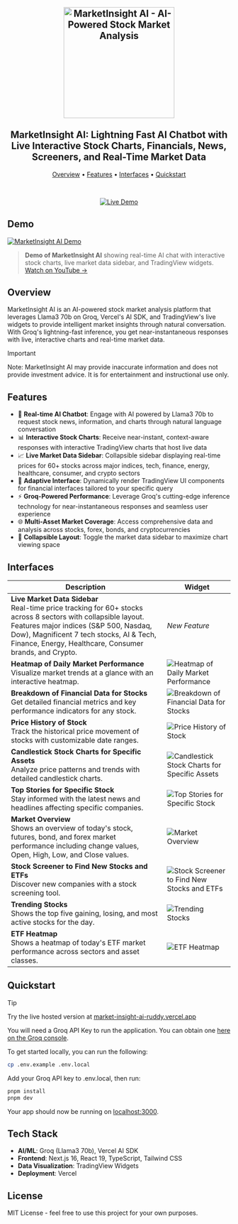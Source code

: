 <h2 align="center">
 <br>
 <img src="https://i.imgur.com/f1C7EdN.png" alt="MarketInsight AI - AI-Powered Stock Market Analysis" width="250">
 <br>
 <br>
 MarketInsight AI: Lightning Fast AI Chatbot with Live Interactive Stock Charts, Financials, News, Screeners, and Real-Time Market Data
 <br>
</h2>

<p align="center">
 <a href="#Overview">Overview</a> •
 <a href="#Features">Features</a> •
  <a href="#Interfaces">Interfaces</a> •
 <a href="#Quickstart">Quickstart</a>
</p>

<br>

<p align="center">
  <a href="https://market-insight-ai-ruddy.vercel.app/" target="_blank">
    <img src="https://img.shields.io/badge/Live%20Demo-Visit%20Now-blue?style=for-the-badge" alt="Live Demo">
  </a>
</p>

## Demo

[![MarketInsight AI Demo](https://img.youtube.com/vi/tcW9yIaLluo/maxresdefault.jpg)](https://www.youtube.com/watch?v=tcW9yIaLluo)

> **Demo of MarketInsight AI** showing real-time AI chat with interactive stock charts, live market data sidebar, and TradingView widgets. [Watch on YouTube →](https://www.youtube.com/watch?v=tcW9yIaLluo)

## Overview

MarketInsight AI is an AI-powered stock market analysis platform that leverages Llama3 70b on Groq, Vercel's AI SDK, and TradingView's live widgets to provide intelligent market insights through natural conversation. With Groq's lightning-fast inference, you get near-instantaneous responses with live, interactive charts and real-time market data.

> [!IMPORTANT]
>  Note: MarketInsight AI may provide inaccurate information and does not provide investment advice. It is for entertainment and instructional use only.

## Features

- 🤖 **Real-time AI Chatbot**: Engage with AI powered by Llama3 70b to request stock news, information, and charts through natural language conversation
- 📊 **Interactive Stock Charts**: Receive near-instant, context-aware responses with interactive TradingView charts that host live data
- 📈 **Live Market Data Sidebar**: Collapsible sidebar displaying real-time prices for 60+ stocks across major indices, tech, finance, energy, healthcare, consumer, and crypto sectors
- 🔄 **Adaptive Interface**: Dynamically render TradingView UI components for financial interfaces tailored to your specific query
- ⚡ **Groq-Powered Performance**: Leverage Groq's cutting-edge inference technology for near-instantaneous responses and seamless user experience
- 🌐 **Multi-Asset Market Coverage**: Access comprehensive data and analysis across stocks, forex, bonds, and cryptocurrencies
- 🎨 **Collapsible Layout**: Toggle the market data sidebar to maximize chart viewing space

## Interfaces
| Description | Widget |
|-------------|--------|
| **Live Market Data Sidebar**<br>Real-time price tracking for 60+ stocks across 8 sectors with collapsible layout. Features major indices (S&P 500, Nasdaq, Dow), Magnificent 7 tech stocks, AI & Tech, Finance, Energy, Healthcare, Consumer brands, and Crypto. | *New Feature* |
| **Heatmap of Daily Market Performance**<br>Visualize market trends at a glance with an interactive heatmap. | ![Heatmap of Daily Market Performance](https://github.com/user-attachments/assets/2e3919a3-280b-4be4-adcd-a1ff636bff3e) |
| **Breakdown of Financial Data for Stocks**<br>Get detailed financial metrics and key performance indicators for any stock. | ![Breakdown of Financial Data for Stocks](https://github.com/user-attachments/assets/c1c32dac-8295-4efb-ac1e-2eea8a89e7db) |
| **Price History of Stock**<br>Track the historical price movement of stocks with customizable date ranges. | ![Price History of Stock](https://github.com/user-attachments/assets/f588068e-4d95-4188-96fd-866d355c993e) |
| **Candlestick Stock Charts for Specific Assets**<br>Analyze price patterns and trends with detailed candlestick charts. | ![Candlestick Stock Charts for Specific Assets](https://github.com/user-attachments/assets/ce9ea4a8-a1fe-4ce7-be60-3f5d64d50ced) |
| **Top Stories for Specific Stock**<br>Stay informed with the latest news and headlines affecting specific companies. | ![Top Stories for Specific Stock](https://github.com/user-attachments/assets/fa0693f4-8eca-4d5c-90e7-42afda0d8acc) |
| **Market Overview**<br>Shows an overview of today's stock, futures, bond, and forex market performance including change values, Open, High, Low, and Close values. | ![Market Overview](https://github.com/user-attachments/assets/79048f3b-9153-41f9-8de5-6b3d45f331dd) |
| **Stock Screener to Find New Stocks and ETFs**<br>Discover new companies with a stock screening tool. | ![Stock Screener to Find New Stocks and ETFs](https://github.com/user-attachments/assets/8ecadec9-69a1-4e18-a9fe-7b30df9f6ff5) |
| **Trending Stocks**<br>Shows the top five gaining, losing, and most active stocks for the day. | ![Trending Stocks](https://github.com/user-attachments/assets/848c1ebf-7828-4116-a041-6f0ba7156bd5) |
| **ETF Heatmap**<br>Shows a heatmap of today's ETF market performance across sectors and asset classes. | ![ETF Heatmap](https://github.com/user-attachments/assets/cb2b29d9-acb7-4c8f-90c7-0390e72907f6) |

## Quickstart

> [!TIP]
> Try the live hosted version at [market-insight-ai-ruddy.vercel.app](https://market-insight-ai-ruddy.vercel.app/)

You will need a Groq API Key to run the application. You can obtain one [here on the Groq console](https://console.groq.com/keys).

To get started locally, you can run the following:

```bash
cp .env.example .env.local
```

Add your Groq API key to .env.local, then run:

```bash
pnpm install
pnpm dev
```

Your app should now be running on [localhost:3000](http://localhost:3000/).

## Tech Stack

- **AI/ML**: Groq (Llama3 70b), Vercel AI SDK
- **Frontend**: Next.js 16, React 19, TypeScript, Tailwind CSS
- **Data Visualization**: TradingView Widgets
- **Deployment**: Vercel

## License

MIT License - feel free to use this project for your own purposes.
